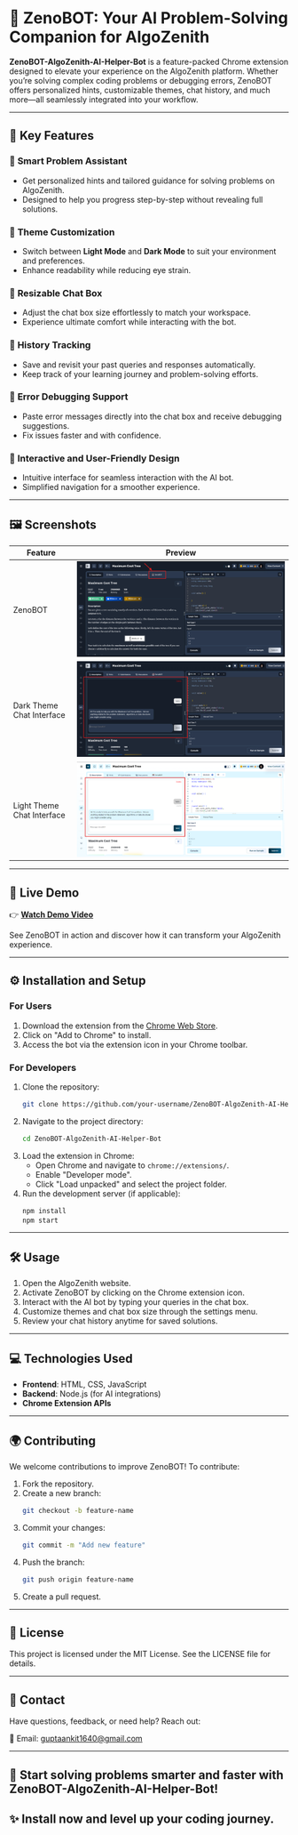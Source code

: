 # 🚀 **ZenoBOT: Your AI Problem-Solving Companion for AlgoZenith**

**ZenoBOT-AlgoZenith-AI-Helper-Bot** is a feature-packed Chrome extension designed to elevate your experience on the AlgoZenith platform. Whether you’re solving complex coding problems or debugging errors, ZenoBOT offers personalized hints, customizable themes, chat history, and much more—all seamlessly integrated into your workflow.

---

## 🌟 **Key Features**

### 🔹 **Smart Problem Assistant**
- Get personalized hints and tailored guidance for solving problems on AlgoZenith.  
- Designed to help you progress step-by-step without revealing full solutions.

### 🔹 **Theme Customization**
- Switch between **Light Mode** and **Dark Mode** to suit your environment and preferences.  
- Enhance readability while reducing eye strain.

### 🔹 **Resizable Chat Box**
- Adjust the chat box size effortlessly to match your workspace.  
- Experience ultimate comfort while interacting with the bot.

### 🔹 **History Tracking**
- Save and revisit your past queries and responses automatically.  
- Keep track of your learning journey and problem-solving efforts.

### 🔹 **Error Debugging Support**
- Paste error messages directly into the chat box and receive debugging suggestions.  
- Fix issues faster and with confidence.

### 🔹 **Interactive and User-Friendly Design**
- Intuitive interface for seamless interaction with the AI bot.  
- Simplified navigation for a smoother experience.

---

## 🖼️ **Screenshots**

| **Feature**                | **Preview**                                  |
|----------------------------|----------------------------------------------|
| ZenoBOT                    | ![Adjustable Chat Box](screenshort/img1.png) |
| Dark Theme Chat Interface  | ![Dark Theme](screenshort/img2.png)          |
| Light Theme Chat Interface | ![Light Theme](screenshort/img3.png)         |

---

## 🎥 **Live Demo**

👉 **[Watch Demo Video](#)**  

See ZenoBOT in action and discover how it can transform your AlgoZenith experience.

---

## ⚙️ Installation and Setup

### For Users

1. Download the extension from the [Chrome Web Store](#).
2. Click on "Add to Chrome" to install.
3. Access the bot via the extension icon in your Chrome toolbar.

### For Developers

1. Clone the repository:
   ```bash
   git clone https://github.com/your-username/ZenoBOT-AlgoZenith-AI-Helper-Bot.git
   ```
2. Navigate to the project directory:
   ```bash
   cd ZenoBOT-AlgoZenith-AI-Helper-Bot
   ```
3. Load the extension in Chrome:
   - Open Chrome and navigate to `chrome://extensions/`.
   - Enable "Developer mode".
   - Click "Load unpacked" and select the project folder.
4. Run the development server (if applicable):
   ```bash
   npm install
   npm start
   ```

---

## 🛠️ Usage

1. Open the AlgoZenith website.
2. Activate ZenoBOT by clicking on the Chrome extension icon.
3. Interact with the AI bot by typing your queries in the chat box.
4. Customize themes and chat box size through the settings menu.
5. Review your chat history anytime for saved solutions.

---

## 💻 Technologies Used

- **Frontend**: HTML, CSS, JavaScript
- **Backend**: Node.js (for AI integrations)
- **Chrome Extension APIs**

---

## 🌍 Contributing

We welcome contributions to improve ZenoBOT! To contribute:

1. Fork the repository.
2. Create a new branch:
   ```bash
   git checkout -b feature-name
   ```
3. Commit your changes:
   ```bash
   git commit -m "Add new feature"
   ```
4. Push the branch:
   ```bash
   git push origin feature-name
   ```
5. Create a pull request.

---

## 📜 License

This project is licensed under the MIT License. See the LICENSE file for details.

---

## 📧 Contact

Have questions, feedback, or need help? Reach out:

📩 Email: guptaankit1640@gmail.com

---

## 🌟 Start solving problems smarter and faster with ZenoBOT-AlgoZenith-AI-Helper-Bot!
## ✨ Install now and level up your coding journey.

